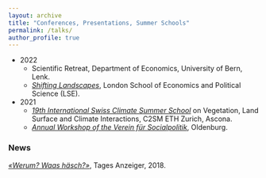 ```yaml
---
layout: archive
title: "Conferences, Presentations, Summer Schools"
permalink: /talks/
author_profile: true
---
```




* 2022
     *  Scientific Retreat, Department of Economics, University of Bern, Lenk.
     *  *<a href="https://www.lse.ac.uk/geography-and-environment/events/shifting-landscapes/shifting-landscapes">Shifting Landscapes</a>*, London School of Economics and Political Science (LSE).
 * 2021
     * *<a href="https://c2sm.ethz.ch/education/2021-summer-school.html">19th International Swiss Climate Summer School</a>* on Vegetation, Land Surface and Climate Interactions, C2SM ETH Zurich, Ascona.
     * *<a href="h[ttps://www.socialpolitik.de/de/termin/jahrestagung-2022](http://www.auroe.info/nachwuchs.php?tab=wshop)">Annual Workshop of the Verein für Socialpolitik</a>*, Oldenburg.


### News

*<a href="https://www.tagesanzeiger.ch/werum-waas-haesch-wie-migranten-schwiizertueuetsch-lernen-705426279405
">«Werum? Waas häsch?»</a>*, Tages Anzeiger, 2018.
